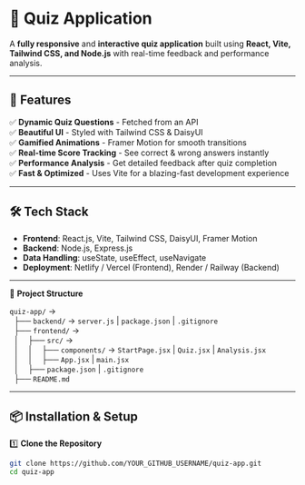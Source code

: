 # 🎯 Quiz Application

A **fully responsive** and **interactive quiz application** built using **React, Vite, Tailwind CSS, and Node.js** with real-time feedback and performance analysis.

---

## 🚀 Features

✅ **Dynamic Quiz Questions** - Fetched from an API  
✅ **Beautiful UI** - Styled with Tailwind CSS & DaisyUI  
✅ **Gamified Animations** - Framer Motion for smooth transitions  
✅ **Real-time Score Tracking** - See correct & wrong answers instantly  
✅ **Performance Analysis** - Get detailed feedback after quiz completion  
✅ **Fast & Optimized** - Uses Vite for a blazing-fast development experience

---

## 🛠️ Tech Stack

- **Frontend**: React.js, Vite, Tailwind CSS, DaisyUI, Framer Motion
- **Backend**: Node.js, Express.js
- **Data Handling**: useState, useEffect, useNavigate
- **Deployment**: Netlify / Vercel (Frontend), Render / Railway (Backend)

---

📂 **Project Structure**

`quiz-app/` →  
&nbsp;&nbsp;├── `backend/` → `server.js` | `package.json` | `.gitignore`  
&nbsp;&nbsp;├── `frontend/` →  
&nbsp;&nbsp;│&nbsp;&nbsp;&nbsp;&nbsp;├── `src/` →  
&nbsp;&nbsp;│&nbsp;&nbsp;&nbsp;&nbsp;│&nbsp;&nbsp;&nbsp;&nbsp;├── `components/` → `StartPage.jsx` | `Quiz.jsx` | `Analysis.jsx`  
&nbsp;&nbsp;│&nbsp;&nbsp;&nbsp;&nbsp;│&nbsp;&nbsp;&nbsp;&nbsp;├── `App.jsx` | `main.jsx`  
&nbsp;&nbsp;│&nbsp;&nbsp;&nbsp;&nbsp;├── `package.json` | `.gitignore`  
&nbsp;&nbsp;├── `README.md`

---

## 📦 Installation & Setup

1️⃣ **Clone the Repository**

```sh
git clone https://github.com/YOUR_GITHUB_USERNAME/quiz-app.git
cd quiz-app
```

